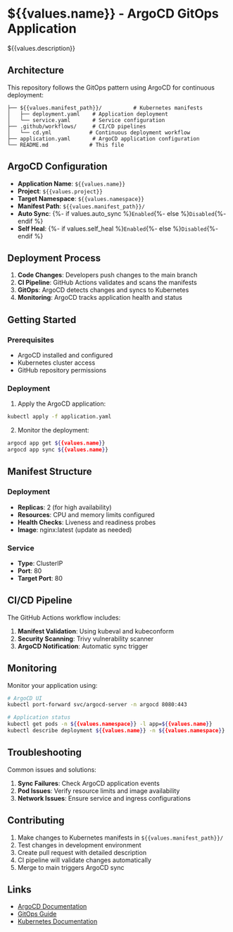 # ${{values.name}} - ArgoCD GitOps Application

${{values.description}}

## Architecture

This repository follows the GitOps pattern using ArgoCD for continuous deployment:

```
├── ${{values.manifest_path}}/          # Kubernetes manifests
│   ├── deployment.yaml    # Application deployment
│   └── service.yaml       # Service configuration
├── .github/workflows/     # CI/CD pipelines
│   └── cd.yml            # Continuous deployment workflow
├── application.yaml       # ArgoCD application configuration
└── README.md             # This file
```

## ArgoCD Configuration

- **Application Name**: `${{values.name}}`
- **Project**: `${{values.project}}`
- **Target Namespace**: `${{values.namespace}}`
- **Manifest Path**: `${{values.manifest_path}}/`
- **Auto Sync**: {%- if values.auto_sync %}`Enabled`{%- else %}`Disabled`{%- endif %}
- **Self Heal**: {%- if values.self_heal %}`Enabled`{%- else %}`Disabled`{%- endif %}

## Deployment Process

1. **Code Changes**: Developers push changes to the main branch
2. **CI Pipeline**: GitHub Actions validates and scans the manifests
3. **GitOps**: ArgoCD detects changes and syncs to Kubernetes
4. **Monitoring**: ArgoCD tracks application health and status

## Getting Started

### Prerequisites

- ArgoCD installed and configured
- Kubernetes cluster access
- GitHub repository permissions

### Deployment

1. Apply the ArgoCD application:
```bash
kubectl apply -f application.yaml
```

2. Monitor the deployment:
```bash
argocd app get ${{values.name}}
argocd app sync ${{values.name}}
```

## Manifest Structure

### Deployment
- **Replicas**: 2 (for high availability)
- **Resources**: CPU and memory limits configured
- **Health Checks**: Liveness and readiness probes
- **Image**: nginx:latest (update as needed)

### Service
- **Type**: ClusterIP
- **Port**: 80
- **Target Port**: 80

## CI/CD Pipeline

The GitHub Actions workflow includes:

1. **Manifest Validation**: Using kubeval and kubeconform
2. **Security Scanning**: Trivy vulnerability scanner
3. **ArgoCD Notification**: Automatic sync trigger

## Monitoring

Monitor your application using:

```bash
# ArgoCD UI
kubectl port-forward svc/argocd-server -n argocd 8080:443

# Application status
kubectl get pods -n ${{values.namespace}} -l app=${{values.name}}
kubectl describe deployment ${{values.name}} -n ${{values.namespace}}
```

## Troubleshooting

Common issues and solutions:

1. **Sync Failures**: Check ArgoCD application events
2. **Pod Issues**: Verify resource limits and image availability
3. **Network Issues**: Ensure service and ingress configurations

## Contributing

1. Make changes to Kubernetes manifests in `${{values.manifest_path}}/`
2. Test changes in development environment
3. Create pull request with detailed description
4. CI pipeline will validate changes automatically
5. Merge to main triggers ArgoCD sync

## Links

- [ArgoCD Documentation](https://argo-cd.readthedocs.io/)
- [GitOps Guide](https://www.weave.works/technologies/gitops/)
- [Kubernetes Documentation](https://kubernetes.io/docs/)